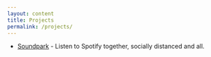 ```yaml
---
layout: content
title: Projects
permalink: /projects/
---
```


- [Soundpark](https://soundpark.live) - Listen to Spotify together, socially distanced and all.
